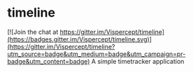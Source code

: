 # timeline

[![Join the chat at https://gitter.im/Vispercept/timeline](https://badges.gitter.im/Vispercept/timeline.svg)](https://gitter.im/Vispercept/timeline?utm_source=badge&utm_medium=badge&utm_campaign=pr-badge&utm_content=badge)
A simple timetracker application
